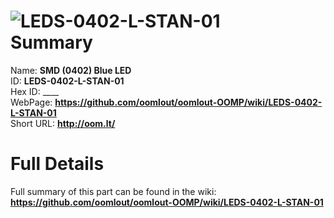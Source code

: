 
![LEDS-0402-L-STAN-01](https://github.com/oomlout/oomlout-OOMP/blob/master/parts/LEDS-0402-L-STAN-01/LEDS-0402-L-STAN-01_420.jpg)   
Summary
=================
  
Name: __SMD (0402) Blue LED__    
ID: __LEDS-0402-L-STAN-01__   
Hex ID: ____   
WebPage: __https://github.com/oomlout/oomlout-OOMP/wiki/LEDS-0402-L-STAN-01__   
Short URL: __http://oom.lt/__   

Full Details
==========================
Full summary of this part can be found in the wiki:   
__https://github.com/oomlout/oomlout-OOMP/wiki/LEDS-0402-L-STAN-01__    

